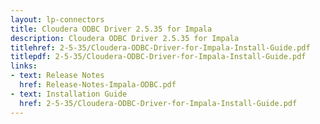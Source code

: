 ```yaml
---
layout: lp-connectors
title: Cloudera ODBC Driver 2.5.35 for Impala
description: Cloudera ODBC Driver 2.5.35 for Impala
titlehref: 2-5-35/Cloudera-ODBC-Driver-for-Impala-Install-Guide.pdf
titlepdf: 2-5-35/Cloudera-ODBC-Driver-for-Impala-Install-Guide.pdf
links:
- text: Release Notes
  href: Release-Notes-Impala-ODBC.pdf
- text: Installation Guide
  href: 2-5-35/Cloudera-ODBC-Driver-for-Impala-Install-Guide.pdf
---
```


